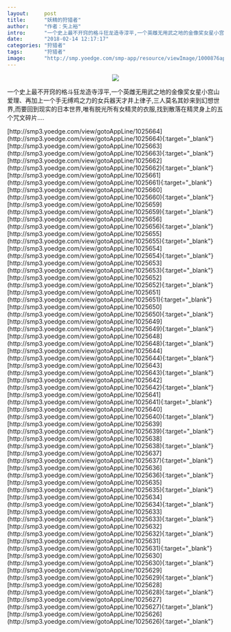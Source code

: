 ```yaml
---
layout:     post
title:      "妖精的狩猎者"
author:     "作者：矢上裕"
intro:      "一个史上最不开窍的格斗狂龙造寺淳平,一个英雌无用武之地的金像奖女星小宫山爱理、再加上一个手无缚鸡之力的女兵器天才井上律子,三人莫名其妙来到幻想世界,而要回到现实的日本世界,唯有脱光所有女精灵的衣服,找到散落在精灵身上的五个咒文碎片...."
date:       "2018-02-14 12:17:17"
categories: "狩猎者"
tags:       "狩猎者"
image:      "http://smp.yoedge.com/smp-app/resource/viewImage/1000876appline.png"
---
```

<div style="text-align: center">
<p><img src="http://smp.yoedge.com/smp-app/resource/viewImage/1000876appline.png"/></p>
</div>
<p class="post-meta">
<span>一个史上最不开窍的格斗狂龙造寺淳平,一个英雌无用武之地的金像奖女星小宫山爱理、再加上一个手无缚鸡之力的女兵器天才井上律子,三人莫名其妙来到幻想世界,而要回到现实的日本世界,唯有脱光所有女精灵的衣服,找到散落在精灵身上的五个咒文碎片....</span>
</p>
[http://smp3.yoedge.com/view/gotoAppLine/1025664](http://smp3.yoedge.com/view/gotoAppLine/1025664){:target="_blank"}
[http://smp3.yoedge.com/view/gotoAppLine/1025663](http://smp3.yoedge.com/view/gotoAppLine/1025663){:target="_blank"}
[http://smp3.yoedge.com/view/gotoAppLine/1025662](http://smp3.yoedge.com/view/gotoAppLine/1025662){:target="_blank"}
[http://smp3.yoedge.com/view/gotoAppLine/1025661](http://smp3.yoedge.com/view/gotoAppLine/1025661){:target="_blank"}
[http://smp3.yoedge.com/view/gotoAppLine/1025660](http://smp3.yoedge.com/view/gotoAppLine/1025660){:target="_blank"}
[http://smp3.yoedge.com/view/gotoAppLine/1025659](http://smp3.yoedge.com/view/gotoAppLine/1025659){:target="_blank"}
[http://smp3.yoedge.com/view/gotoAppLine/1025656](http://smp3.yoedge.com/view/gotoAppLine/1025656){:target="_blank"}
[http://smp3.yoedge.com/view/gotoAppLine/1025655](http://smp3.yoedge.com/view/gotoAppLine/1025655){:target="_blank"}
[http://smp3.yoedge.com/view/gotoAppLine/1025654](http://smp3.yoedge.com/view/gotoAppLine/1025654){:target="_blank"}
[http://smp3.yoedge.com/view/gotoAppLine/1025653](http://smp3.yoedge.com/view/gotoAppLine/1025653){:target="_blank"}
[http://smp3.yoedge.com/view/gotoAppLine/1025652](http://smp3.yoedge.com/view/gotoAppLine/1025652){:target="_blank"}
[http://smp3.yoedge.com/view/gotoAppLine/1025651](http://smp3.yoedge.com/view/gotoAppLine/1025651){:target="_blank"}
[http://smp3.yoedge.com/view/gotoAppLine/1025650](http://smp3.yoedge.com/view/gotoAppLine/1025650){:target="_blank"}
[http://smp3.yoedge.com/view/gotoAppLine/1025649](http://smp3.yoedge.com/view/gotoAppLine/1025649){:target="_blank"}
[http://smp3.yoedge.com/view/gotoAppLine/1025648](http://smp3.yoedge.com/view/gotoAppLine/1025648){:target="_blank"}
[http://smp3.yoedge.com/view/gotoAppLine/1025644](http://smp3.yoedge.com/view/gotoAppLine/1025644){:target="_blank"}
[http://smp3.yoedge.com/view/gotoAppLine/1025643](http://smp3.yoedge.com/view/gotoAppLine/1025643){:target="_blank"}
[http://smp3.yoedge.com/view/gotoAppLine/1025642](http://smp3.yoedge.com/view/gotoAppLine/1025642){:target="_blank"}
[http://smp3.yoedge.com/view/gotoAppLine/1025641](http://smp3.yoedge.com/view/gotoAppLine/1025641){:target="_blank"}
[http://smp3.yoedge.com/view/gotoAppLine/1025640](http://smp3.yoedge.com/view/gotoAppLine/1025640){:target="_blank"}
[http://smp3.yoedge.com/view/gotoAppLine/1025639](http://smp3.yoedge.com/view/gotoAppLine/1025639){:target="_blank"}
[http://smp3.yoedge.com/view/gotoAppLine/1025638](http://smp3.yoedge.com/view/gotoAppLine/1025638){:target="_blank"}
[http://smp3.yoedge.com/view/gotoAppLine/1025637](http://smp3.yoedge.com/view/gotoAppLine/1025637){:target="_blank"}
[http://smp3.yoedge.com/view/gotoAppLine/1025636](http://smp3.yoedge.com/view/gotoAppLine/1025636){:target="_blank"}
[http://smp3.yoedge.com/view/gotoAppLine/1025635](http://smp3.yoedge.com/view/gotoAppLine/1025635){:target="_blank"}
[http://smp3.yoedge.com/view/gotoAppLine/1025634](http://smp3.yoedge.com/view/gotoAppLine/1025634){:target="_blank"}
[http://smp3.yoedge.com/view/gotoAppLine/1025633](http://smp3.yoedge.com/view/gotoAppLine/1025633){:target="_blank"}
[http://smp3.yoedge.com/view/gotoAppLine/1025632](http://smp3.yoedge.com/view/gotoAppLine/1025632){:target="_blank"}
[http://smp3.yoedge.com/view/gotoAppLine/1025631](http://smp3.yoedge.com/view/gotoAppLine/1025631){:target="_blank"}
[http://smp3.yoedge.com/view/gotoAppLine/1025630](http://smp3.yoedge.com/view/gotoAppLine/1025630){:target="_blank"}
[http://smp3.yoedge.com/view/gotoAppLine/1025629](http://smp3.yoedge.com/view/gotoAppLine/1025629){:target="_blank"}
[http://smp3.yoedge.com/view/gotoAppLine/1025628](http://smp3.yoedge.com/view/gotoAppLine/1025628){:target="_blank"}
[http://smp3.yoedge.com/view/gotoAppLine/1025627](http://smp3.yoedge.com/view/gotoAppLine/1025627){:target="_blank"}
[http://smp3.yoedge.com/view/gotoAppLine/1025626](http://smp3.yoedge.com/view/gotoAppLine/1025626){:target="_blank"}



